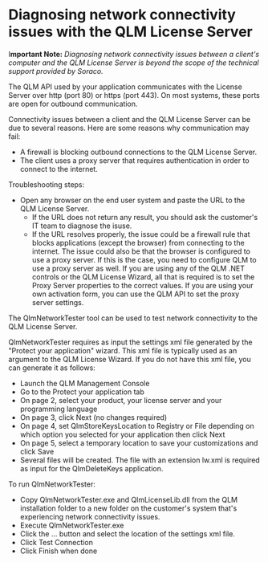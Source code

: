# Diagnosing network connectivity issues with the QLM License Server

I**mportant Note:** _Diagnosing network connectivity issues between a client's computer and the QLM License Server is beyond the scope of the technical support provided by Soraco._

The QLM API used by your application communicates with the License Server over http (port 80) or https (port 443). On most systems, these ports are open for outbound communication.

Connectivity issues between a client and the QLM License Server can be due to several reasons. Here are some reasons why communication may fail:

* A firewall is blocking outbound connections to the QLM License Server.
* The client uses a proxy server that requires authentication in order to connect to the internet.

Troubleshooting steps:

* Open any browser on the end user system and paste the URL to the QLM License Server.
  * If the URL does not return any result, you should ask the customer's IT team to diagnose the isuse.
  * If the URL resolves properly, the issue could be a firewall rule that blocks applications (except the browser) from connecting to the internet. The issue could also be that the browser is configured to use a proxy server. If this is the case, you need to configure QLM to use a proxy server as well. If you are using any of the QLM .NET controls or the QLM License Wizard, all that is required is to set the Proxy Server properties to the correct values. If you are using your own activation form, you can use the QLM API to set the proxy server settings.

The QlmNetworkTester tool can be used to test network connectivity to the QLM License Server.&#x20;

QlmNetworkTester requires as input the settings xml file generated by the "Protect your application" wizard. This xml file is typically used as an argument to the QLM License Wizard. If you do not have this xml file, you can generate it as follows:

* Launch the QLM Management Console
* Go to the Protect your application tab
* On page 2, select your product, your license server and your programming language
* On page 3, click Next (no changes required)
* On page 4, set QlmStoreKeysLocation to Registry or File depending on which option you selected for your application then click Next&#x20;
* On page 5, select a temporary location to save your customizations and click Save
* Several files will be created. The file with an extension lw.xml is required as input for the QlmDeleteKeys application.

&#x20;

To run QlmNetworkTester:

* Copy QlmNetworkTester.exe and QlmLicenseLib.dll from the QLM installation folder to a new folder on the customer's system that's experiencing network connectivity issues.
* Execute QlmNetworkTester.exe
* Click the ... button and select the location of the settings xml file.
* Click Test Connection
* Click Finish when done

